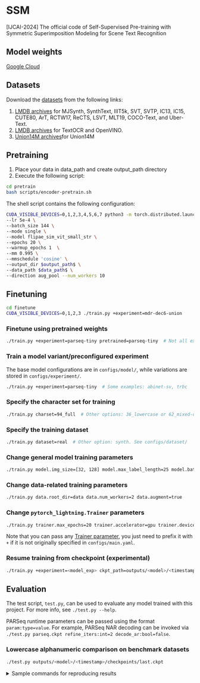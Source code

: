 # SSM
[IJCAI-2024] The official code of  Self-Supervised Pre-training with Symmetric Superimposition Modeling for Scene Text Recognition

## Model weights
[Google Cloud](https://drive.google.com/drive/folders/1_tGsCcUNiWf_hgE43dzOy2yM5nYW7UUu?usp=drive_link)

## Datasets
Download the [datasets](Datasets.md) from the following links:
1. [LMDB archives](https://drive.google.com/drive/folders/1NYuoi7dfJVgo-zUJogh8UQZgIMpLviOE) for MJSynth, SynthText, IIIT5k, SVT, SVTP, IC13, IC15, CUTE80, ArT, RCTW17, ReCTS, LSVT, MLT19, COCO-Text, and Uber-Text.
2. [LMDB archives](https://drive.google.com/drive/folders/1D9z_YJVa6f-O0juni-yG5jcwnhvYw-qC) for TextOCR and OpenVINO.
3. [Union14M archives](https://github.com/Mountchicken/Union14M/blob/main/docs/source_dataset.md)for Union14M

## Pretraining
1. Place your data in data_path and create output_path directory
2. Execute the following script:
```sh
cd pretrain
bash scripts/encoder-pretrain.sh
```
The shell script contains the following configuration:
```sh
CUDA_VISIBLE_DEVICES=0,1,2,3,4,5,6,7 python3 -m torch.distributed.launch --nproc_per_node=8 --nnodes=1 --master_port 29060 sim_pretrain.py  \
--lr 5e-4 \
--batch_size 144 \
--mode single \
--model flipae_sim_vit_small_str \
--epochs 20 \
--warmup_epochs 1  \
--mm 0.995 \
--mmschedule 'cosine' \
--output_dir $output_path$ \
--data_path $data_path$ \
--direction aug_pool --num_workers 10 
```

## Finetuning
```sh
cd finetune
CUDA_VISIBLE_DEVICES=0,1,2,3 ./train.py +experiment=mdr-dec6-union
```
### Finetune using pretrained weights
```bash
./train.py +experiment=parseq-tiny pretrained=parseq-tiny  # Not all experiments have pretrained weights
```

### Train a model variant/preconfigured experiment
The base model configurations are in `configs/model/`, while variations are stored in `configs/experiment/`.
```bash
./train.py +experiment=parseq-tiny  # Some examples: abinet-sv, trbc
```

### Specify the character set for training
```bash
./train.py charset=94_full  # Other options: 36_lowercase or 62_mixed-case. See configs/charset/
```

### Specify the training dataset
```bash
./train.py dataset=real  # Other option: synth. See configs/dataset/
```

### Change general model training parameters
```bash
./train.py model.img_size=[32, 128] model.max_label_length=25 model.batch_size=384
```

### Change data-related training parameters
```bash
./train.py data.root_dir=data data.num_workers=2 data.augment=true
```

### Change `pytorch_lightning.Trainer` parameters
```bash
./train.py trainer.max_epochs=20 trainer.accelerator=gpu trainer.devices=2
```
Note that you can pass any [Trainer parameter](https://pytorch-lightning.readthedocs.io/en/stable/common/trainer.html),
you just need to prefix it with `+` if it is not originally specified in `configs/main.yaml`.

### Resume training from checkpoint (experimental)
```bash
./train.py +experiment=<model_exp> ckpt_path=outputs/<model>/<timestamp>/checkpoints/<checkpoint>.ckpt
```

</p></details>

## Evaluation
The test script, ```test.py```, can be used to evaluate any model trained with this project. For more info, see ```./test.py --help```.

PARSeq runtime parameters can be passed using the format `param:type=value`. For example, PARSeq NAR decoding can be invoked via `./test.py parseq.ckpt refine_iters:int=2 decode_ar:bool=false`.

### Lowercase alphanumeric comparison on benchmark datasets 
```bash
./test.py outputs/<model>/<timestamp>/checkpoints/last.ckpt  
```

<details><summary>Sample commands for reproducing results</summary><p>

### Benchmark using different evaluation character sets
```bash
./test.py outputs/<model>/<timestamp>/checkpoints/last.ckpt  # lowercase alphanumeric (36-character set)
./test.py outputs/<model>/<timestamp>/checkpoints/last.ckpt --cased  # mixed-case alphanumeric (62-character set)
./test.py outputs/<model>/<timestamp>/checkpoints/last.ckpt --cased --punctuation  # mixed-case alphanumeric + punctuation (94-character set)
```

### Lowercase alphanumeric comparison on more challenging datasets 
```bash
./test.py outputs/<model>/<timestamp>/checkpoints/last.ckpt --new
```

## Citation

```bibtex
@misc{gao2024selfsupervised,
      title={Self-Supervised Pre-training with Symmetric Superimposition Modeling for Scene Text Recognition}, 
      author={Zuan Gao and Yuxin Wang and Yadong Qu and Boqiang Zhang and Zixiao Wang and Jianjun Xu and Hongtao Xie},
      year={2024},
      eprint={2405.05841},
      archivePrefix={arXiv},
      primaryClass={cs.CV}
}
```

